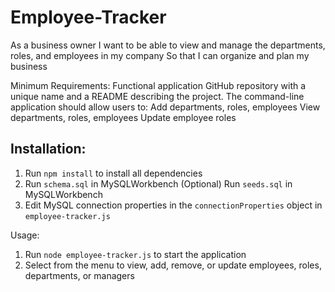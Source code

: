 # Employee-Tracker

As a business owner I want to be able to view and manage the departments, roles, and employees in my company So that I can organize and plan my business

Minimum Requirements: Functional application GitHub repository with a unique name and a README describing the project. The command-line application should allow users to: Add departments, roles, employees View departments, roles, employees Update employee roles

Installation:
---
1. Run `npm install` to install all dependencies
2. Run `schema.sql` in MySQLWorkbench
(Optional) Run `seeds.sql` in MySQLWorkbench
3. Edit MySQL connection properties in the `connectionProperties` object in `employee-tracker.js`

Usage:

1. Run `node employee-tracker.js` to start the application
2. Select from the menu to view, add, remove, or update employees, roles, departments, or managers

   